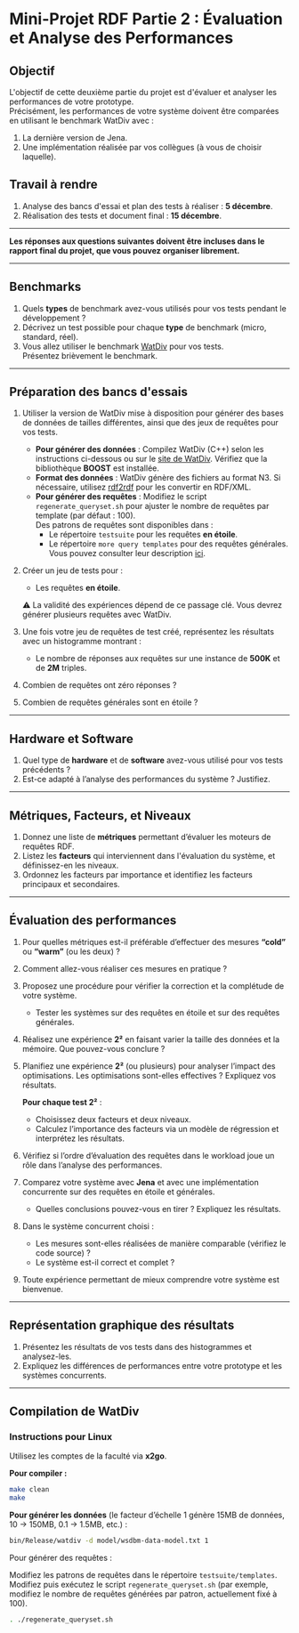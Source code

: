 # Mini-Projet RDF Partie 2 : Évaluation et Analyse des Performances

## Objectif

L'objectif de cette deuxième partie du projet est d'évaluer et analyser les performances de votre prototype.  
Précisément, les performances de votre système doivent être comparées en utilisant le benchmark WatDiv avec :

1. La dernière version de Jena.
2. Une implémentation réalisée par vos collègues (à vous de choisir laquelle).  

## Travail à rendre

1. Analyse des bancs d'essai et plan des tests à réaliser : **5 décembre**.
2. Réalisation des tests et document final : **15 décembre**.

---
**Les réponses aux questions suivantes doivent être incluses dans le rapport final du projet, que vous pouvez organiser librement.**

---

## Benchmarks

1. Quels **types** de benchmark avez-vous utilisés pour vos tests pendant le développement ?  
2. Décrivez un test possible pour chaque **type** de benchmark (micro, standard, réel).
3. Vous allez utiliser le benchmark [WatDiv](http://dsg.uwaterloo.ca/watdiv/) pour vos tests.  
   Présentez brièvement le benchmark.

---

## Préparation des bancs d'essais

1. Utiliser la version de WatDiv mise à disposition pour générer des bases de données de tailles différentes, ainsi que des jeux de requêtes pour vos tests.  
   - **Pour générer des données** : Compilez WatDiv (C++) selon les instructions ci-dessous ou sur le [site de WatDiv](https://dsg.uwaterloo.ca/watdiv/#installation). Vérifiez que la bibliothèque **BOOST** est installée.
   - **Format des données** : WatDiv génère des fichiers au format N3. Si nécessaire, utilisez [rdf2rdf](http://www.l3s.de/~minack/rdf2rdf/) pour les convertir en RDF/XML.
   - **Pour générer des requêtes** : Modifiez le script `regenerate_queryset.sh` pour ajuster le nombre de requêtes par template (par défaut : 100).  
     Des patrons de requêtes sont disponibles dans :
     - Le répertoire `testsuite` pour les requêtes **en étoile**.
     - Le répertoire `more query templates` pour des requêtes générales. Vous pouvez consulter leur description [ici](https://dsg.uwaterloo.ca/watdiv/basic-testing.shtml).

2. Créer un jeu de tests pour :
   - Les requêtes **en étoile**.

   ⚠️ La validité des expériences dépend de ce passage clé. Vous devrez générer plusieurs requêtes avec WatDiv.

3. Une fois votre jeu de requêtes de test créé, représentez les résultats avec un histogramme montrant :
   - Le nombre de réponses aux requêtes sur une instance de **500K** et de **2M** triples.
4. Combien de requêtes ont zéro réponses ?  
5. Combien de requêtes générales sont en étoile ?

---

## Hardware et Software

1. Quel type de **hardware** et de **software** avez-vous utilisé pour vos tests précédents ?  
2. Est-ce adapté à l’analyse des performances du système ? Justifiez.  

---

## Métriques, Facteurs, et Niveaux

1. Donnez une liste de **métriques** permettant d’évaluer les moteurs de requêtes RDF.  
2. Listez les **facteurs** qui interviennent dans l'évaluation du système, et définissez-en les niveaux.  
3. Ordonnez les facteurs par importance et identifiez les facteurs principaux et secondaires.

---

## Évaluation des performances

1. Pour quelles métriques est-il préférable d’effectuer des mesures **“cold”** ou **“warm”** (ou les deux) ?  
2. Comment allez-vous réaliser ces mesures en pratique ?  
3. Proposez une procédure pour vérifier la correction et la complétude de votre système.  
   - Tester les systèmes sur des requêtes en étoile et sur des requêtes générales.
4. Réalisez une expérience **2²** en faisant varier la taille des données et la mémoire. Que pouvez-vous conclure ?  
5. Planifiez une expérience **2²** (ou plusieurs) pour analyser l’impact des optimisations. Les optimisations sont-elles effectives ? Expliquez vos résultats.  

   **Pour chaque test 2²** :  
   - Choisissez deux facteurs et deux niveaux.  
   - Calculez l’importance des facteurs via un modèle de régression et interprétez les résultats.

6. Vérifiez si l’ordre d’évaluation des requêtes dans le workload joue un rôle dans l’analyse des performances.
7. Comparez votre système avec **Jena** et avec une implémentation concurrente sur des requêtes en étoile et générales.  
   - Quelles conclusions pouvez-vous en tirer ? Expliquez les résultats.  
8. Dans le système concurrent choisi :
   - Les mesures sont-elles réalisées de manière comparable (vérifiez le code source) ?
   - Le système est-il correct et complet ?
9. Toute expérience permettant de mieux comprendre votre système est bienvenue.

---

## Représentation graphique des résultats

1. Présentez les résultats de vos tests dans des histogrammes et analysez-les.  
2. Expliquez les différences de performances entre votre prototype et les systèmes concurrents.

---

## Compilation de WatDiv

### Instructions pour Linux

Utilisez les comptes de la faculté via **x2go**.

**Pour compiler :**  
```bash
make clean
make
```

**Pour générer les données** (le facteur d’échelle 1 génère 15MB de données, 10 -> 150MB, 0.1 -> 1.5MB, etc.) :

```bash
bin/Release/watdiv -d model/wsdbm-data-model.txt 1
```

Pour générer des requêtes :

Modifiez les patrons de requêtes dans le répertoire `testsuite/templates`.
Modifiez puis exécutez le script `regenerate_queryset.sh` (par exemple, modifiez le nombre de requêtes générées par patron, actuellement fixé à 100).

```bash
. ./regenerate_queryset.sh
```

